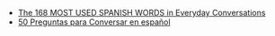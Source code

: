 
- [The 168 MOST USED SPANISH WORDS in Everyday Conversations](https://www.youtube.com/watch?v=AsTp5FeGdl8)
- [50 Preguntas para Conversar en español](https://www.youtube.com/watch?v=tBZ_sq3CJSM)
